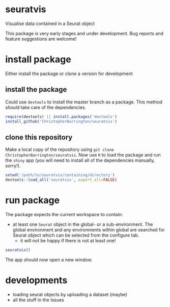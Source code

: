 # seuratvis

Visualise data contained in a Seurat object

This package is very early stages and under development. Bug reports and feature suggestions are welcome!

# install package

Either install the package or clone a version for development

## install the package

Could use `devtools` to install the master branch as a package. This method _should_ take care of the dependencies.

```r
require(devtools) || install.packages('devtools')
install_github('ChristopherBarrington/seuratvis')
```

## clone this repository

Make a local copy of the repository using `git clone ChristopherBarrington/seuratvis`. Now use `R` to load the package and run the `shiny` app (you will need to install all of the dependencies manually, sorry!).

```r
setwd('/path/to/seuratvis/containing/directory')
devtools::load_all('seuratvis', export_all=FALSE)
```

# run package

The package expects the current workspace to contain:

* at least one `Seurat` object in the global- or a sub-environment. The global environment and any environments within global are searched for Seurat object which can be selected from the configure tab.
  * it will not be happy if there is not at least one!

```r
seuratvis()
```

The app should now open a new window.

# developments

* loading seurat objects by uploading a dataset (maybe)
* all the stuff in the Issues
